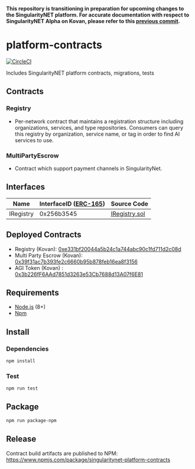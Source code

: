 **This repository is transitioning in preparation for upcoming changes to the SingularityNET platform. For accurate documentation with respect to SingularityNET Alpha on Kovan, please refer to this [previous commit](https://github.com/singnet/platform-contracts/tree/c1308d82a23249fc9e2ad29aa990fc2eb813c3a3).**

# platform-contracts

[![CircleCI](https://circleci.com/gh/singnet/platform-contracts.svg?style=svg)](https://circleci.com/gh/singnet/platform-contracts)

Includes SingularityNET platform contracts, migrations, tests

## Contracts

### Registry
* Per-network contract that maintains a registration structure including organizations, services, and type repositories. Consumers can query this registry by organization, service name, or tag in order to find AI services to use.

### MultiPartyEscrow
* Contract which support payment channels in SingularityNet.

## Interfaces

| Name      | InterfaceID ([ERC-165](https://eips.ethereum.org/EIPS/eip-165)) | Source Code                              |
|-----------|-----------------------------------------------------------------|------------------------------------------|
| IRegistry | 0x256b3545                                                      | [IRegistry.sol](contracts/IRegistry.sol) |

## Deployed Contracts
* Registry (Kovan): [0xe331bf20044a5b24c1a744abc90c1fd711d2c08d](https://kovan.etherscan.io/address/0xe331bf20044a5b24c1a744abc90c1fd711d2c08d)
* Multi Party Escrow (Kovan): [0x39f31ac7b393fe2c6660b95b878feb16ea8f3156](https://kovan.etherscan.io/address/0x39f31ac7b393fe2c6660b95b878feb16ea8f3156)
* AGI Token (Kovan) :  [0x3b226fF6AAd7851d3263e53Cb7688d13A07f6E81](https://kovan.etherscan.io/address/0x3b226fF6AAd7851d3263e53Cb7688d13A07f6E81)

## Requirements
* [Node.js](https://github.com/nodejs/node) (8+)
* [Npm](https://www.npmjs.com/package/npm)

## Install

### Dependencies
```bash
npm install
```

### Test 
```bash
npm run test
```

## Package
```bash
npm run package-npm
```

## Release
Contract build artifacts are published to NPM: https://www.npmjs.com/package/singularitynet-platform-contracts
